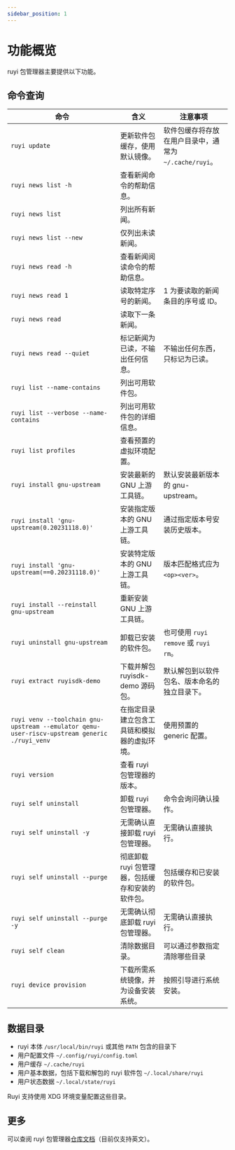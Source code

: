 ```yaml
---
sidebar_position: 1
---
```


# 功能概览

ruyi 包管理器主要提供以下功能。

## 命令查询

| 命令                                                                                           | 含义                          | 注意事项                                |
| -------------------------------------------------------------------------------------------- | --------------------------- | ----------------------------------- |
| `ruyi update`                                                                                | 更新软件包缓存，使用默认镜像。             | 软件包缓存将存放在用户目录中，通常为 `~/.cache/ruyi`。 |
| `ruyi news list -h`                                                                          | 查看新闻命令的帮助信息。                |                                     |
| `ruyi news list`                                                                             | 列出所有新闻。                     |                                     |
| `ruyi news list --new`                                                                       | 仅列出未读新闻。                    |                                     |
| `ruyi news read -h`                                                                          | 查看新闻阅读命令的帮助信息。              |                                     |
| `ruyi news read 1`                                                                           | 读取特定序号的新闻。                  | 1 为要读取的新闻条目的序号或 ID。                 |
| `ruyi news read`                                                                             | 读取下一条新闻。                    |                                     |
| `ruyi news read --quiet`                                                                     | 标记新闻为已读，不输出任何信息。            | 不输出任何东西，只标记为已读。                     |
| `ruyi list --name-contains`                                                                  | 列出可用软件包。                  |                                     |
| `ruyi list --verbose --name-contains`                                                        | 列出可用软件包的详细信息。               |                                     |
| `ruyi list profiles`                                                                         | 查看预置的虚拟环境配置。                |                     |
| `ruyi install gnu-upstream`                                                                  | 安装最新的 GNU 上游工具链。            | 默认安装最新版本的 gnu-upstream。             |
| `ruyi install 'gnu-upstream(0.20231118.0)'`                                                  | 安装指定版本的 GNU 上游工具链。          | 通过指定版本号安装历史版本。                      |
| `ruyi install 'gnu-upstream(==0.20231118.0)'`                                                | 安装特定版本的 GNU 上游工具链。          | 版本匹配格式应为 `<op><ver>`。               |
| `ruyi install --reinstall gnu-upstream`                                                      | 重新安装 GNU 上游工具链。             |                                     |
| `ruyi uninstall gnu-upstream`                                                                | 卸载已安装的软件包。                   | 也可使用 `ruyi remove` 或 `ruyi rm`。     |
| `ruyi extract ruyisdk-demo`                                                                  | 下载并解包ruyisdk-demo 源码包。      | 默认解包到以软件包名、版本命名的独立目录下。                            |
| `ruyi venv --toolchain gnu-upstream --emulator qemu-user-riscv-upstream generic ./ruyi_venv` | 在指定目录建立包含工具链和模拟器的虚拟环境。      | 使用预置的 generic 配置。                   |
| `ruyi version`                                                                               | 查看 ruyi 包管理器的版本。              |                                     |
| `ruyi self uninstall`                                                                        | 卸载 ruyi 包管理器。               | 命令会询问确认操作。                          |
| `ruyi self uninstall -y`                                                                     | 无需确认直接卸载 ruyi 包管理器。         | 无需确认直接执行。                           |
| `ruyi self uninstall --purge`                                                                | 彻底卸载 ruyi 包管理器，包括缓存和安装的软件包。 | 包括缓存和已安装的软件包。                       |
| `ruyi self uninstall --purge -y`                                                             | 无需确认彻底卸载 ruyi 包管理器。         | 无需确认直接执行。                           |
| `ruyi self clean`                                                                            | 清除数据目录。                           | 可以通过参数指定清除哪些目录               |
| `ruyi device provision`                                                                      | 下载所需系统镜像，并为设备安装系统。          | 按照引导进行系统安装。                         |

## 数据目录

+ ruyi 本体 ``/usr/local/bin/ruyi`` 或其他 ``PATH`` 包含的目录下
+ 用户配置文件 ``~/.config/ruyi/config.toml``
+ 用户缓存 ``~/.cache/ruyi``
+ 用户基本数据，包括下载和解包的 ruyi 软件包 ``~/.local/share/ruyi``
+ 用户状态数据 ``~/.local/state/ruyi``

Ruyi 支持使用 XDG 环境变量配置这些目录。

## 更多

可以查阅 ruyi 包管理器[仓库文档](https://github.com/ruyisdk/ruyi)（目前仅支持英文）。

